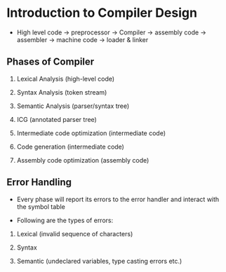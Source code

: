# Introduction to Compiler Design

- High level code -> preprocessor -> Compiler -> assembly code -> assembler ->
machine code -> loader & linker

## Phases of Compiler

1. Lexical Analysis (high-level code)

2. Syntax Analysis (token stream)

3. Semantic Analysis (parser/syntax tree)

4. ICG (annotated parser tree)

5. Intermediate code optimization (intermediate code)

6. Code generation (intermediate code)

7. Assembly code optimization (assembly code)

## Error Handling

- Every phase will report its errors to the error handler and interact with the
symbol table

- Following are the types of errors:

1. Lexical (invalid sequence of characters)

2. Syntax

3. Semantic (undeclared variables, type casting errors etc.)
